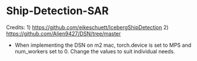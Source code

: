 # Ship-Detection-SAR

Credits: 1) https://github.com/eikeschuett/IcebergShipDetection 
         2) https://github.com/Alien9427/DSN/tree/master

* When implementing the DSN on m2 mac, torch.device is set to MPS and num_workers set to 0. Change the values to suit individual needs.

